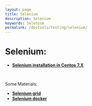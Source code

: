 ```yaml
---
layout: page
title: Selenium
description: Selenium
keywords: Selenium
permalink: /devtools/testing/selenium/
---
```


# Selenium:

<ul>
    <li><strong><a href="/devtools/testing/selenium/installation/centos/7/">Selenium installation in Centos 7.X</a></strong></li>
</ul>

<br/>

Some Materials:

<ul>
    <li><strong><a href="https://github.com/SeleniumHQ/selenium/wiki/Grid2">Selenium grid</a></strong></li>
    <li><strong><a href="hhttps://github.com/SeleniumHQ/docker-selenium">Selenium docker</a></strong></li>
</ul>
